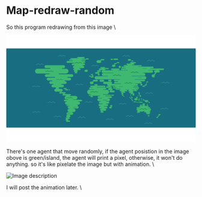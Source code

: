 # Map-redraw-random
So this program redrawing from this image \

![Image description](/bumi-01.png)

There's one agent that move randomly, if the agent posistion in the image obove is green/island, the agent will print a pixel, otherwise, it won't do anything. so it's like pixelate the image but with animation. \

![Image description](link-to-image)

I will post the animation later. \

